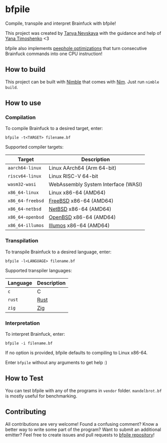# bfpile

Compile, transpile and interpret Brainfuck with bfpile!

This project was created by [Tanya Nevskaya](https://github.com/unparalloser) with the guidance and help of [Yana Timoshenko](https://github.com/abelianring) <3

bfpile also implements [peephole optimizations](https://en.wikipedia.org/wiki/Peephole_optimization) that turn consecutive Brainfuck commands into one CPU instruction!

## How to build

This project can be built with [Nimble](https://github.com/nim-lang/nimble) that comes with [Nim](https://nim-lang.org). Just run `nimble build`.

## How to use

### Compilation

To compile Brainfuck to a desired target, enter:

`bfpile -t<TARGET> filename.bf`

Supported compiler targets:

| Target          | Description
|-----------------|------------
| `aarch64-linux` | Linux AArch64 (Arm 64-bit)
| `riscv64-linux` | Linux RISC-V 64-bit
| `wasm32-wasi`   | WebAssembly System Interface (WASI)
| `x86_64-linux`  | Linux x86-64 (AMD64)
| `x86_64-freebsd`| [FreeBSD](https://freebsd.org) x86-64 (AMD64)
| `x86_64-netbsd` | [NetBSD](https://netbsd.org) x86-64 (AMD64)
| `x86_64-openbsd`| [OpenBSD](https://openbsd.org) x86-64 (AMD64)
| `x86_64-illumos`| [Illumos](https://illumos.org) x86-64 (AMD64)

### Transpilation

To transpile Brainfuck to a desired language, enter:

`bfpile -l<LANGUAGE> filename.bf`

Supported transpiler languages:

| Language | Description
|----------|------------
| `c`      | C
| `rust`   | [Rust](https://rust-lang.org)
| `zig`    | [Zig](https://ziglang.org)

### Interpretation

To interpret Brainfuck, enter:

`bfpile -i filename.bf`

If no option is provided, bfpile defaults to compiling to Linux x86-64.

Enter `bfpile` without any arguments to get help :)

## How to Test

You can test bfpile with any of the programs in `vendor` folder. `mandelbrot.bf` is mostly useful for benchmarking.

## Contributing

All contributions are very welcome! Found a confusing comment? Know a better way to write some part of the program? Want to submit an additional emitter? Feel free to create issues and pull requests to [bfpile repository](https://github.com/unparalloser/bfpile)!
